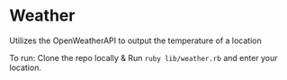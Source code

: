 # Weather

Utilizes the OpenWeatherAPI to output the temperature of a location

To run: Clone the repo locally & Run `ruby lib/weather.rb` and enter your location.
